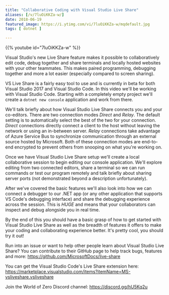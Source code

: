 ```yaml
---
title: "Collaborative Coding with Visual Studio Live Share"
aliases: [/v/7luOiKKZa-w/]
date: 2018-06-19
featured_image: https://i.ytimg.com/vi/7luOiKKZa-w/mqdefault.jpg
tags: [ dotnet ]

---
```


{{% youtube id="7luOiKKZa-w" %}}

Visual Studio's new Live Share feature makes it possible to collaboratively edit code, debug together and share terminals and locally hosted websites with your other teammates. This makes paired programming, debugging together and more a lot easier (especially compared to screen sharing).

VS Live Share is a fairly easy tool to use and is currently in beta for both Visual Studio 2017 and Visual Studio Code. In this video we'll be working with Visual Studio Code. Starting with a completely empty project we'll create a `dotnet new console` application and work from there.

We'll talk briefly about how Visual Studio Live Share connects you and your co-editors. There are two connection modes *Direct* and *Relay*. The default setting is to automatically select the best of the two for your connection. *Direct* connections directly connect a client to the host without leaving the network or using an in-between server. *Relay* connections take advantage of Azure Service Bus to synchronize communication through an external source hosted by Microsoft. Both of these connection modes are end-to-end encrypted to prevent others from snooping on what you're working on.

Once we have Visual Studio Live Share setup we'll create a local collaborative session to begin editing our console application. We'll explore editing from two connected editors, share a terminal so we can run commands or test our program remotely and talk briefly about sharing  server ports (not demonstrated beyond a description unfortunately).

After we've covered the basic features we'll also look into how we can connect a debugger to our .NET app (or any other application that supports VS Code's debugging interface) and share the debugging experience across the session. This is *HUGE* and means that your collaborators can inspect and debug alongside you in real time.

By the end of this you should have a basic grasp of how to get started with Visual Studio Live Share as well as the breadth of features it offers to make your coding and collaborating experience better. It's pretty cool, you should try it out!

Run into an issue or want to help other people learn about Visual Studio Live Share? You can contribute to their GitHub page to help track bugs, features and more: https://github.com/MicrosoftDocs/live-share

You can get the Visual Studio Code's Live Share extension here: https://marketplace.visualstudio.com/items?itemName=MS-vsliveshare.vsliveshare

Join the World of Zero Discord channel: https://discord.gg/hU5Kq2u
